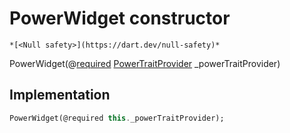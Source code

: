 


# PowerWidget constructor




    *[<Null safety>](https://dart.dev/null-safety)*



PowerWidget(@[required](https://pub.dev/documentation/meta/1.7.0/meta/required-constant.html) [PowerTraitProvider](../../providers_power_trait_provider/PowerTraitProvider-class.md) _powerTraitProvider)





## Implementation

```dart
PowerWidget(@required this._powerTraitProvider);
```







